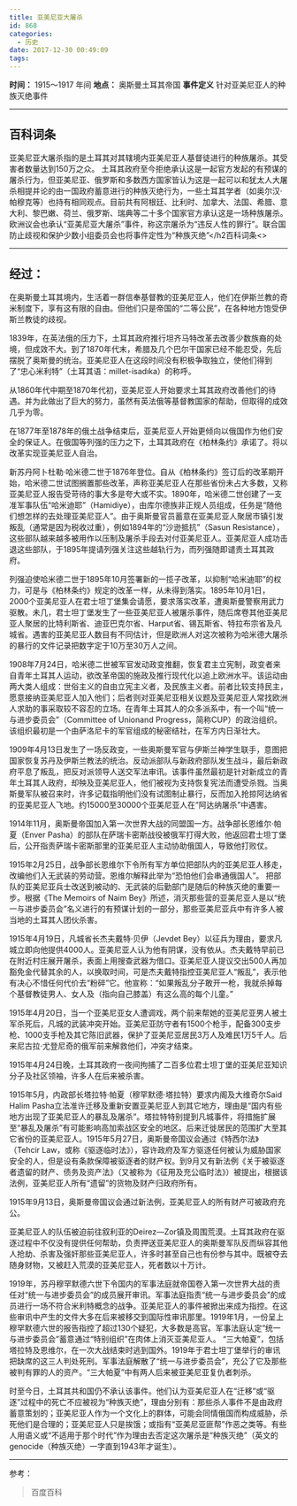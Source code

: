 ```yaml
---
title: 亚美尼亚大屠杀
id: 868
categories:
  - 历史
date: 2017-12-30 00:49:09
tags:
---
```


**时间：**
1915～1917 年间
**地点：**
奥斯曼土耳其帝国
**事件定义**
针对亚美尼亚人的种族灭绝事件

* * *

## 百科词条

亚美尼亚大屠杀指的是土耳其对其辖境内亚美尼亚人基督徒进行的种族屠杀。其受害者数量达到150万之众。
土耳其政府至今拒绝承认这是一起官方发起的有预谋的屠杀行为，但亚美尼亚、俄罗斯和多数西方国家皆认为这是一起可以和犹太人大屠杀相提并论的由一国政府蓄意进行的种族灭绝行为，一些土耳其学者（如奥尔汉·帕穆克等）也持有相同观点。目前共有阿根廷、比利时、加拿大、法国、希腊、意大利、黎巴嫩、荷兰、俄罗斯、瑞典等二十多个国家官方承认这是一场种族屠杀。欧洲议会也承认“亚美尼亚大屠杀”事件，称这宗屠杀为“违反人性的罪行”。联合国防止歧视和保护少数小组委员会也将事件定性为“种族灭绝”</h2百科词条<>

* * *

## 经过：

在奥斯曼土耳其境内，生活着一群信奉基督教的亚美尼亚人，他们在伊斯兰教的奇米制度下，享有这有限的自由。但他们只是帝国的“二等公民”，在各种地方饱受伊斯兰教徒的歧视。

1839年，在英法俄的压力下，土耳其政府推行坦齐马特改革去改善少数族裔的处境，但成效不大。到了1870年代末，希腊及几个巴尔干国家已经不能忍受，先后摆脱了奥斯曼的统治。亚美尼亚人在这段时间没有积极争取独立，使他们得到了“忠心米利特”（土耳其语：millet-isadıka）的称呼。

从1860年代中期至1870年代初，亚美尼亚人开始要求土耳其政府改善他们的待遇。并为此做出了巨大的努力，虽然有英法俄等基督教国家的帮助，但取得的成效几乎为零。

在1877年至1878年的俄土战争结束后，亚美尼亚人开始更倾向以俄国作为他们安全的保证人。在俄国等列强的压力之下，土耳其政府在《柏林条约》承诺了。将以改革实现亚美尼亚人自治。

新苏丹阿卜杜勒·哈米德二世于1876年登位。自从《柏林条约》签订后的改革期开始，哈米德二世试图搁置那些改革，声称亚美尼亚人在那些省份未占大多数，又称亚美尼亚人报告受苛待的事大多是夸大或不实。1890年，哈米德二世创建了一支准军事队伍“哈米迪耶”（Hamidiye），由库尔德族非正规人员组成，任务是“随他们想怎样的去处理亚美尼亚人”。由于奥斯曼官员蓄意在亚美尼亚人聚居市镇引发叛乱（通常是因为税收过重），例如1894年的“沙逊抵抗”（Sasun Resistance），这些部队越来越多被用作以压制及屠杀手段去对付亚美尼亚人。亚美尼亚人成功击退这些部队，于1895年提请列强关注这些越轨行为，而列强随即谴责土耳其政府。

列强迫使哈米德二世于1895年10月签署新的一揽子改革，以抑制“哈米迪耶”的权力，可是与《柏林条约》规定的改革一样，从未得到落实。1895年10月1日，2000个亚美尼亚人在君士坦丁堡集会请愿，要求落实改革，遭奥斯曼警察用武力驱散。未几，君士坦丁堡发生了一些亚美尼亚人被屠杀事件，随后席卷其他亚美尼亚人聚居的比特利斯省、迪亚巴克尔省、Harput省、锡瓦斯省、特拉布宗省及凡城省。遇害的亚美尼亚人数目有不同估计，但是欧洲人对这次被称为哈米德大屠杀的暴行的文件记录把数字定于10万至30万人之间。

1908年7月24日，哈米德二世被军官发动政变推翻，恢复君主立宪制，政变者来自青年土耳其人运动，欲改革帝国的施政及推行现代化以追上欧洲水平。该运动由两大类人组成：世俗主义的自由立宪主义者，及民族主义者。前者比较支持民主，愿意接纳亚美尼亚人加入他们；后者则对亚美尼亚相关议题及亚美尼亚人常找欧洲人求助的事采取较不容忍的立场。在青年土耳其人的众多派系中，有一个叫“统一与进步委员会”（Committee of Unionand Progress，简称CUP）的政治组织。该组织最初是一个由萨洛尼卡的军官组成的秘密结社，在军方内日渐壮大。

1909年4月13日发生了一场反政变，一些奥斯曼军官与伊斯兰神学生联手，意图把国家恢复苏丹及伊斯兰教法的统治。反动派部队与新政府部队发生战斗，最后新政府平息了叛乱，把反对派领导人送交军法审讯。该事件虽然最初是针对新成立的青年土耳其人政府，却殃及亚美尼亚人，他们被视为支持恢复宪法而遭受杀戮。当奥斯曼军队被召来时，许多记载指明他们没有试图制止暴行，反而加入抢掠阿达纳省的亚美尼亚人飞地。约15000至30000个亚美尼亚人在“阿达纳屠杀”中遇害。

1914年11月，奥斯曼帝国加入第一次世界大战的同盟国一方。战争部长恩维尔·帕夏（Enver Pasha）的部队在萨瑞卡密斯战役被俄军打得大败，他返回君士坦丁堡后，公开指责萨瑞卡密斯那里的亚美尼亚人主动协助俄国人，导致他打败仗。

1915年2月25日，战争部长恩维尔下令所有军方单位把部队内的亚美尼亚人移走，改编他们入无武装的劳动营。恩维尔解释此举为“恐怕他们会串通俄国人”。
把部队的亚美尼亚兵士改送到被动的、无武装的后勤部门是随后的种族灭绝的重要一步。根据《The Memoirs of Naim Bey》所述，消灭那些营的亚美尼亚人是以“统一与进步委员会”名义进行的有预谋计划的一部分，那些亚美尼亚兵中有许多人被当地的土耳其人团伙杀害。

1915年4月19日，凡城省长杰夫戴特·贝伊（Jevdet Bey）以征兵为理由，要求凡城立即向他提供4000人。亚美尼亚人认为他有阴谋，没有依从。杰夫戴特早前已在附近村庄展开屠杀，表面上用搜查武器为借口。亚美尼亚人提议交出500人再加豁免金代替其余的人，以换取时间，可是杰夫戴特指控亚美尼亚人“叛乱”，表示他有决心不惜任何代价去“粉碎”它。他宣称：“如果叛乱分子敢开一枪，我就杀掉每个基督教徒男人、女人及（指向自己膝盖）有这么高的每个儿童。”

1915年4月20日，当一个亚美尼亚女人遭调戏，两个前来帮她的亚美尼亚男人被土军杀死后，凡城的武装冲突开始。亚美尼亚防守者有1500个枪手，配备300支步枪、1000支手枪及其它陈旧武器，保护了亚美尼亚居民3万人及难民1万5千人。后来尼古拉·尤登尼奇的俄军前来解救他们，冲突才结束。

1915年4月24日晚，土耳其政府一夜间拘捕了二百多位君士坦丁堡的亚美尼亚知识分子及社区领袖，许多人在后来被杀害。

1915年5月，内政部长塔拉特·帕夏（穆罕默德·塔拉特）要求内阁及大维奇尔Said Halim Pasha立法准许迁移及重新安置亚美尼亚人到其它地方，理由是“国内有些地方出现了亚美尼亚人的暴乱及屠杀”。塔拉特特别提到凡城事件，将措施扩展至“暴乱及屠杀”有可能影响高加索战区安全的地区。后来迁徙居民的范围扩大至其它省份的亚美尼亚人。1915年5月27日，奥斯曼帝国议会通过《特西尔法》（Tehcir Law，或称《驱逐临时法》），容许政府及军方驱逐任何被认为威胁国家安全的人，但是设有条款保障被驱逐者的财产权。到9月又有新法例《关于被驱逐者遗留的财产、债务及资产法》（又被称为《征用及充公临时法》）被提出，根据该法例，亚美尼亚人所有“遗留”的货物及财产归政府所有。

1915年9月13日，奥斯曼帝国议会通过新法例，亚美尼亚人的所有财产可被政府充公。

亚美尼亚人的队伍被迫前往叙利亚的Deirez—Zor镇及周围荒漠。土耳其政府在驱逐过程中不仅没有提供任何帮助，负责押送亚美尼亚人的奥斯曼军队反而纵容其他人抢劫、杀害及强奸那些亚美尼亚人，许多时甚至自己也有份参与其中。既被夺去随身财物，又被赶入荒漠的亚美尼亚人，死者数以十万计。

1919年，苏丹穆罕默德六世下令国内的军事法庭就帝国卷入第一次世界大战的责任对“统一与进步委员会”的成员展开审讯。军事法庭指责“统一与进步委员会”的成员进行一场不符合米利特概念的战争。亚美尼亚人的事件被掀出来成为指控。在这些审讯中产生的文件大多在后来被移交到国际性审讯那里。1919年1月，一份呈上穆罕默德六世的报告指控了超过130个疑犯，大多数是高官。军事法庭认定“统一与进步委员会”蓄意通过“特别组织”在肉体上消灭亚美尼亚人。
“三大帕夏”，包括塔拉特及恩维尔，在一次大战结束时逃到国外。1919年于君士坦丁堡举行的审讯把缺席的这三人判处死刑。军事法庭解散了“统一与进步委员会”，充公了它及那些被判有罪的人的资产。“三大帕夏”中有两人后来被亚美尼亚复仇者刺杀。

时至今日，土耳其共和国仍不承认该事件。他们认为亚美尼亚人在“迁移”或“驱逐”过程中的死亡不应被视为“种族灭绝”，理由分别有：那些杀人事件不是由政府蓄意策划的；亚美尼亚人作为一个文化上的群体，可能会同情俄国而构成威胁，杀死他们是合理的；亚美尼亚人只是挨饿；或指有“亚美尼亚匪帮”作恶之类等。有些人用语义或“不适用于那个时代”作为理由去否定这次屠杀是“种族灭绝”（英文的genocide（种族灭绝）一字直到1943年才诞生）。

* * *

参考：
> 百度百科